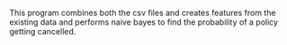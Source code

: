 This program combines both the csv files and creates features from the existing data and performs naive bayes to find the probability of a policy getting cancelled.
